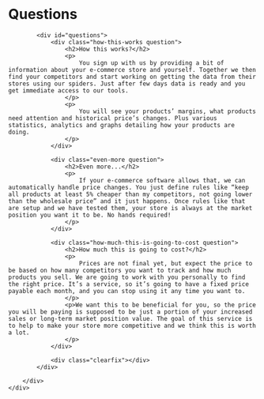 <div class="slide-parent">
	<a name="questions" class="anchor"><br/></a>
    <div class="slide questions">
        <div class="slide-inner">
            <h1>Questions</h1>
            
            <div id="questions">
                <div class="how-this-works question">
                    <h2>How this works?</h2>
                    <p>
                        You sign up with us by providing a bit of information about your e-commerce store and yourself. Together we then find your competitors and start working on getting the data from their stores using our spiders. Just after few days data is ready and you get immediate access to our tools.
                    </p>
                    <p>
                        You will see your products’ margins, what products need attention and historical price’s changes. Plus various statistics, analytics and graphs detailing how your products are doing. 
                    </p>
                </div>

                <div class="even-more question">
                    <h2>Even more...</h2>
                    <p>
                        If your e-commerce software allows that, we can automatically handle price changes. You just define rules like “keep all products at least 5% cheaper than my competitors, not going lower than the wholesale price” and it just happens. Once rules like that are setup and we have tested them, your store is always at the market position you want it to be. No hands required!
                    </p>
                </div>

                <div class="how-much-this-is-going-to-cost question">
                    <h2>How much this is going to cost?</h2>
                    <p>
                        Prices are not final yet, but expect the price to be based on how many competitors you want to track and how much products you sell. We are going to work with you personally to find the right price. It’s a service, so it’s going to have a fixed price payable each month, and you can stop using it any time you want to.
                    </p>
                    <p>We want this to be beneficial for you, so the price you will be paying is supposed to be just a portion of your increased sales or long-term market position value. The goal of this service is to help to make your store more competitive and we think this is worth a lot. 
                    </p>
                </div>

                <div class="clearfix"></div>
            </div>
            
        </div>
    </div>
</div>
